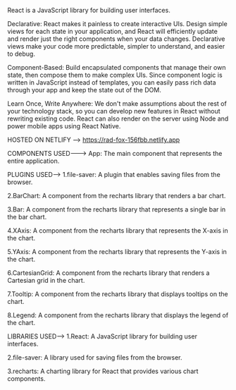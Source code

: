 React is a JavaScript library for building user interfaces.

Declarative: React makes it painless to create interactive UIs. Design simple views for each state in your application, and React will efficiently update and render just the right components when your data changes. Declarative views make your code more predictable, simpler to understand, and easier to debug.

Component-Based: Build encapsulated components that manage their own state, then compose them to make complex UIs. Since component logic is written in JavaScript instead of templates, you can easily pass rich data through your app and keep the state out of the DOM.

Learn Once, Write Anywhere: We don't make assumptions about the rest of your technology stack, so you can develop new features in React without rewriting existing code. React can also render on the server using Node and power mobile apps using React Native.

HOSTED ON NETLIFY -->
https://rad-fox-156fbb.netlify.app

COMPONENTS USED--->
App: The main component that represents the entire application.

PLUGINS USED-->
1.file-saver: A plugin that enables saving files from the browser.

2.BarChart: A component from the recharts library that renders a bar chart.

3.Bar: A component from the recharts library that represents a single bar in the bar chart.

4.XAxis: A component from the recharts library that represents the X-axis in the chart.

5.YAxis: A component from the recharts library that represents the Y-axis in the chart.

6.CartesianGrid: A component from the recharts library that renders a Cartesian grid in the chart.

7.Tooltip: A component from the recharts library that displays tooltips on the chart.

8.Legend: A component from the recharts library that displays the legend of the chart.


LIBRARIES USED-->
1.React: A JavaScript library for building user interfaces.

2.file-saver: A library used for saving files from the browser.

3.recharts: A charting library for React that provides various chart components.
